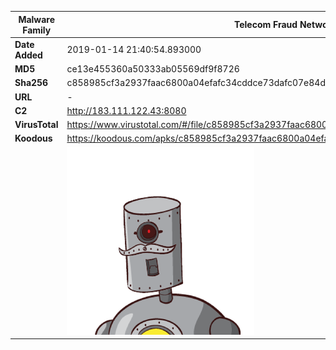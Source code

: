 | Malware Family | Telecom Fraud Network for South Koreans                      |
| -------------- | ------------------------------------------------------------ |
| **Date Added** | 2019-01-14 21:40:54.893000                                                   |
| **MD5**        | ce13e455360a50333ab05569df9f8726                             |
| **Sha256**     | c858985cf3a2937faac6800a04efafc34cddce73dafc07e84d09db310d54dea5 |
| **URL**        | -                                                            |
| **C2**         | http://183.111.122.43:8080 |
| **VirusTotal** | https://www.virustotal.com/#/file/c858985cf3a2937faac6800a04efafc34cddce73dafc07e84d09db310d54dea5/detection |
| **Koodous**    | https://koodous.com/apks/c858985cf3a2937faac6800a04efafc34cddce73dafc07e84d09db310d54dea5 |
|                | ![](../assets/c858985cf3a2937faac6800a04efafc34cddce73dafc07e84d09db310d54dea5.png) |